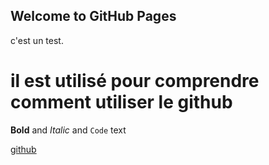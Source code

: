 ## Welcome to GitHub Pages

c'est un test. 


# il est utilisé pour comprendre comment utiliser le github

**Bold** and _Italic_ and `Code` text

[github](https://github.com) 

